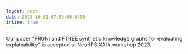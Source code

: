 ```yaml
---
layout: post
date: 2023-10-31 07:59:00-0400
inline: true
---
```


Our paper "FRUNI and FTREE synthetic knowledge graphs for evaluating explainability" is accepted at NeurIPS XAIA workshop 2023.
